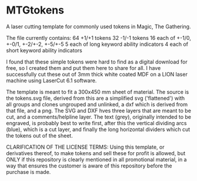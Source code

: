 # MTGtokens
A laser cutting template for commonly used tokens in Magic, The Gathering.

The file currently contains:
64 +1/+1 tokens
32 -1/-1 tokens
16 each of +-1/0, +-0/1, +-2/+-2, +-5/+-5
5 each of long keyword ability indicators
4 each of short keyword ability indicators

I found that these simple tokens were hard to find as a digital download for free, so I created them and put them here to share for all.
I have successfully cut these out of 3mm thick white coated MDF on a LION laser machine using LaserCut 6.1 software.

The template is meant to fit a 300x450 mm sheet of material. The source is the tokens.svg file, derived from this are a simplified svg ('flattened') with all groups and clones ungrouped and unlinked, a dxf which is derived from that file, and a png. The SVG and DXF hves three layers that are meant to be cut, and a comments/helpline layer. The text (grey), originally intended to be engraved, is probably best to write first, after this the vertical dividing arcs (blue), which is a cut layer, and finally the long horizontal dividers which cut the tokens out of the sheet.

CLARIFICATION OF THE LICENSE TERMS: Using this template, or derivatives thereof, to make tokens and sell these for profit is allowed, but ONLY if this repository is clearly mentioned in all promotional material, in a way that ensures the customer is aware of this repository before the purchase is made.
